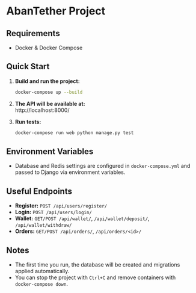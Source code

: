 # AbanTether Project

## Requirements

- Docker & Docker Compose

## Quick Start

1. **Build and run the project:**
   ```bash
   docker-compose up --build
   ```

2. **The API will be available at:**  
   http://localhost:8000/

3. **Run tests:**
   ```bash
   docker-compose run web python manage.py test
   ```

## Environment Variables

- Database and Redis settings are configured in `docker-compose.yml` and passed to Django via environment variables.

## Useful Endpoints

- **Register:** `POST /api/users/register/`
- **Login:** `POST /api/users/login/`
- **Wallet:** `GET/POST /api/wallet/`, `/api/wallet/deposit/`, `/api/wallet/withdraw/`
- **Orders:** `GET/POST /api/orders/`, `/api/orders/<id>/`

## Notes

- The first time you run, the database will be created and migrations applied automatically.
- You can stop the project with `Ctrl+C` and remove containers with `docker-compose down`.